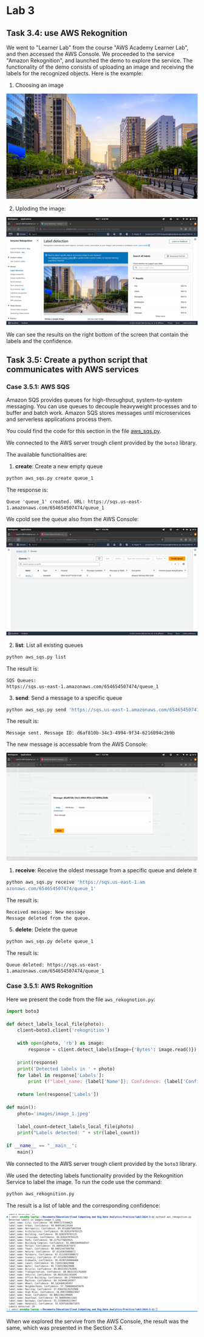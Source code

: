 # Lab 3

## Task 3.4: use AWS Rekognition
We went to "Learner Lab" from the course "AWS Academy Learner Lab", and then accessed the AWS Console. We proceeded to the service "Amazon Rekognition", and launched the demo to explore the service. The functionality of the demo consists of uploading an image and receiving the labels for the recognized objects. Here is the example:

1. Choosing an image

![Uploading](images/image_1.jpeg)

2. Uploding the image:

![Uploading](images/uploading.png)

We can see the results on the right bottom of the screen that contain the labels and the confidence. 

## Task 3.5: Create a python script that communicates with AWS services

### Case 3.5.1: AWS SQS

Amazon SQS provides queues for high-throughput, system-to-system messaging. You can use queues to decouple heavyweight processes and to buffer and batch work. Amazon SQS stores messages until microservices and serverless applications process them.

You could find the code for this section in the file [aws_sqs.py](aws_sqs.py).

We connected to the AWS server trough client provided by the `boto3` library.

The available functionalities are:

1. **create**: Create a new empty queue


```bash
python aws_sqs.py create queue_1
``` 
The response is: 

```
Queue 'queue_1' created. URL: https://sqs.us-east-1.amazonaws.com/654654507474/queue_1
```

We cpold see the queue also from the AWS Console:

![Uploading](images/create_queue.png)



2. **list**: List all existing queues

```bash
python aws_sqs.py list
```

The result is:

```
SQS Queues:
https://sqs.us-east-1.amazonaws.com/654654507474/queue_1
```

3. **send**: Send a message to a specific queue

```bash
python aws_sqs.py send 'https://sqs.us-east-1.amazonaws.com/654654507474/queue_1' "New message"
```

The result is:

```
Message sent. Message ID: d6af810b-34c3-4994-9f34-6216094c2b9b
```

The new message is accessable from the AWS Console:

![Uploading](images/message.png)


1. **receive**: Receive the oldest message from a specific queue and delete it

```bash
python aws_sqs.py receive 'https://sqs.us-east-1.am
azonaws.com/654654507474/queue_1' 
```

The result is:

```
Received message: New message
Message deleted from the queue.
```
5. **delete**: Delete the queue

```bash
python aws_sqs.py delete queue_1
```

The result is:

```
Queue deleted: https://sqs.us-east-1.amazonaws.com/654654507474/queue_1
```



### Case 3.5.1: AWS Rekognition


Here we present the code from the file `aws_rekognotion.py`: 

```python
import boto3

def detect_labels_local_file(photo):
    client=boto3.client('rekognition')
   
    with open(photo, 'rb') as image:
        response = client.detect_labels(Image={'Bytes': image.read()})
    
    print(response)
    print('Detected labels in ' + photo)    
    for label in response['Labels']:
        print (f"label_name: {label['Name']}; Confidence: {label['Confidence']}")

    return len(response['Labels'])

def main():
    photo='images/image_1.jpeg'

    label_count=detect_labels_local_file(photo)
    print("Labels detected: " + str(label_count))

if __name__ == "__main__":
    main()
```

We connected to the AWS server trough client provided by the `boto3` library.

We used the detecting labels functionality provided by the Rekognition Service to label the image. To run the code use the command:

```bash
python aws_rekognition.py 
```

The result is  a list of lable and the corresponding confidence:

![Uploading](images/labels.png)

When we explored the servive from the AWS Console, the result was the same, which was presented in the Section 3.4.




